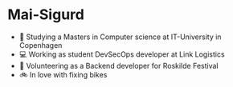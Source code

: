 # Mai-Sigurd
- 📖 Studying a Masters in Computer science at IT-University in Copenhagen
- 💻 Working as student DevSecOps developer at Link Logistics
- 🔶 Volunteering as a Backend developer for Roskilde Festival
- 🚲 In love with fixing bikes
  

